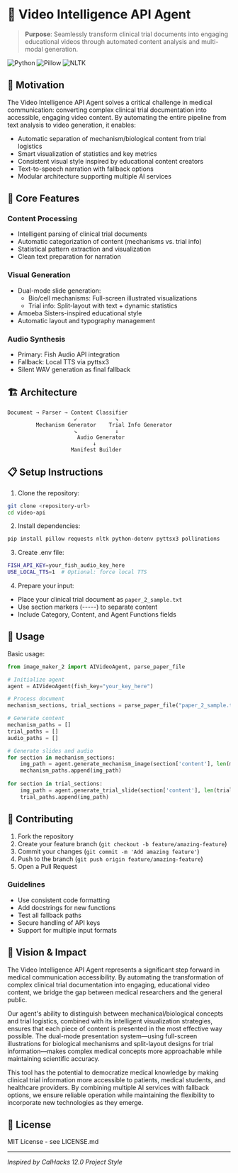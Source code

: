 # 🎥 Video Intelligence API Agent
> **Purpose**: Seamlessly transform clinical trial documents into engaging educational videos through automated content analysis and multi-modal generation.

![Python](https://img.shields.io/badge/Python-3.9+-blue.svg)
![Pillow](https://img.shields.io/badge/Pillow-10.0+-green.svg)
![NLTK](https://img.shields.io/badge/NLTK-3.8+-orange.svg)

## 🎯 Motivation
The Video Intelligence API Agent solves a critical challenge in medical communication: converting complex clinical trial documentation into accessible, engaging video content. By automating the entire pipeline from text analysis to video generation, it enables:

- Automatic separation of mechanism/biological content from trial logistics
- Smart visualization of statistics and key metrics
- Consistent visual style inspired by educational content creators
- Text-to-speech narration with fallback options
- Modular architecture supporting multiple AI services

## 🔑 Core Features

### Content Processing
- Intelligent parsing of clinical trial documents
- Automatic categorization of content (mechanisms vs. trial info)
- Statistical pattern extraction and visualization
- Clean text preparation for narration

### Visual Generation
- Dual-mode slide generation:
  - Bio/cell mechanisms: Full-screen illustrated visualizations
  - Trial info: Split-layout with text + dynamic statistics
- Amoeba Sisters-inspired educational style
- Automatic layout and typography management

### Audio Synthesis
- Primary: Fish Audio API integration
- Fallback: Local TTS via pyttsx3
- Silent WAV generation as final fallback

## 🏗 Architecture

```
Document → Parser → Content Classifier
                     ↙            ↘
         Mechanism Generator    Trial Info Generator
                     ↘            ↓
                      Audio Generator
                           ↓
                    Manifest Builder
```

## 📋 Setup Instructions

1. Clone the repository:
```bash
git clone <repository-url>
cd video-api
```

2. Install dependencies:
```bash
pip install pillow requests nltk python-dotenv pyttsx3 pollinations
```

3. Create .env file:
```bash
FISH_API_KEY=your_fish_audio_key_here
USE_LOCAL_TTS=1  # Optional: force local TTS
```

4. Prepare your input:
- Place your clinical trial document as `paper_2_sample.txt`
- Use section markers (-----) to separate content
- Include Category, Content, and Agent Functions fields

## 🚀 Usage

Basic usage:
```python
from image_maker_2 import AIVideoAgent, parse_paper_file

# Initialize agent
agent = AIVideoAgent(fish_key="your_key_here")

# Process document
mechanism_sections, trial_sections = parse_paper_file("paper_2_sample.txt")

# Generate content
mechanism_paths = []
trial_paths = []
audio_paths = []

# Generate slides and audio
for section in mechanism_sections:
    img_path = agent.generate_mechanism_image(section['content'], len(mechanism_paths)+1)
    mechanism_paths.append(img_path)
    
for section in trial_sections:
    img_path = agent.generate_trial_slide(section['content'], len(trial_paths)+1)
    trial_paths.append(img_path)
```

## 🤝 Contributing

1. Fork the repository
2. Create your feature branch (`git checkout -b feature/amazing-feature`)
3. Commit your changes (`git commit -m 'Add amazing feature'`)
4. Push to the branch (`git push origin feature/amazing-feature`)
5. Open a Pull Request

### Guidelines
- Use consistent code formatting
- Add docstrings for new functions
- Test all fallback paths
- Secure handling of API keys
- Support for multiple input formats

## 🎯 Vision & Impact

The Video Intelligence API Agent represents a significant step forward in medical communication accessibility. By automating the transformation of complex clinical trial documentation into engaging, educational video content, we bridge the gap between medical researchers and the general public.

Our agent's ability to distinguish between mechanical/biological concepts and trial logistics, combined with its intelligent visualization strategies, ensures that each piece of content is presented in the most effective way possible. The dual-mode presentation system—using full-screen illustrations for biological mechanisms and split-layout designs for trial information—makes complex medical concepts more approachable while maintaining scientific accuracy.

This tool has the potential to democratize medical knowledge by making clinical trial information more accessible to patients, medical students, and healthcare providers. By combining multiple AI services with fallback options, we ensure reliable operation while maintaining the flexibility to incorporate new technologies as they emerge.

## 📄 License

MIT License - see LICENSE.md

---
*Inspired by CalHacks 12.0 Project Style*